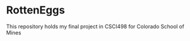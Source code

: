 RottenEggs
==========

This repository holds my final project in CSCI498 for Colorado School of Mines